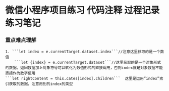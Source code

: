 # 微信小程序项目练习 代码注释 过程记录   练习笔记





### 重点难点理解
    1. ```let index = e.currentTarget.dataset.index```//注意这里获取的是一个数值
        ```let {index} = e.currentTarget.dataset```//这里获取的是一个对象形式的数据。返回数据加上对象符号可以转化为数值形式的直接调用，否则index就是对象数据不能直接作为数字使用
    ```let rightContent = this.cates[index].children```  这里是运用“index”索引获取的数据，注意用到的index的类型







